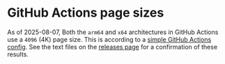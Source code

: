 # GitHub Actions page sizes

As of 2025-08-07, Both the `arm64` and `x64` architectures in GitHub Actions
use a `4096` (4K) page size. This is according to a
[simple GitHub Actions config](https://github.com/leaf-node/github-actions-arm64-page-size/blob/main/.github/workflows/pagesize_check.yml).
See the text files on the
[releases page](https://github.com/leaf-node/github-actions-arm64-page-size/releases)
for a confirmation of these results.
